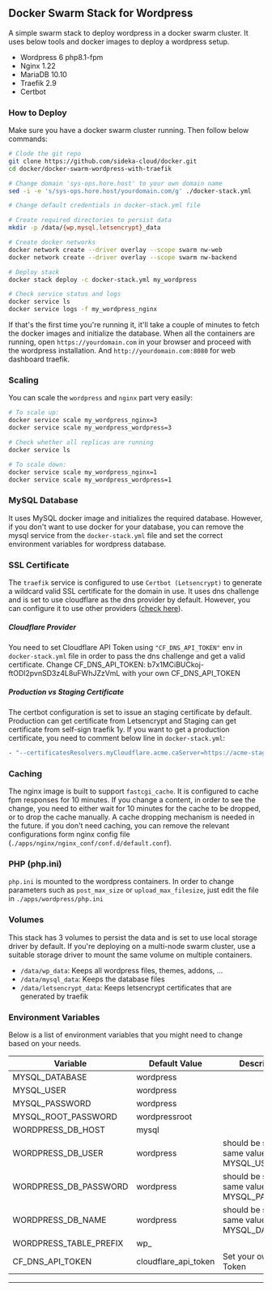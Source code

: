 ## Docker Swarm Stack for Wordpress

A simple swarm stack to deploy wordpress in a docker swarm cluster. It uses below tools and docker images to deploy a wordpress setup.

* Wordpress 6 php8.1-fpm
* Nginx 1.22
* MariaDB 10.10
* Traefik 2.9
* Certbot


### How to Deploy

Make sure you have a docker swarm cluster running. Then follow below commands:

```bash
# Clode the git repo
git clone https://github.com/sideka-cloud/docker.git
cd docker/docker-swarm-wordpress-with-traefik

# Change domain 'sys-ops.hore.host' to your own domain name
sed -i -e 's/sys-ops.hore.host/yourdomain.com/g' ./docker-stack.yml

# Change default credentials in docker-stack.yml file

# Create required directories to persist data
mkdir -p /data/{wp,mysql,letsencrypt}_data

# Create docker networks
docker network create --driver overlay --scope swarm nw-web
docker network create --driver overlay --scope swarm nw-backend

# Deploy stack
docker stack deploy -c docker-stack.yml my_wordpress

# Check service status and logs
docker service ls
docker service logs -f my_wordpress_nginx
```

If that's the first time you're running it, it'll take a couple of minutes to fetch the docker images and initialize the database. When all the containers are running, open `https://yourdomain.com` in your browser and proceed with the wordpress installation. And `http://yourdomain.com:8080` for web dashboard traefik.

### Scaling
You can scale the `wordpress` and `nginx` part very easily:

```bash
# To scale up:
docker service scale my_wordpress_nginx=3
docker service scale my_wordpress_wordpress=3

# Check whether all replicas are running
docker service ls

# To scale down:
docker service scale my_wordpress_nginx=1
docker service scale my_wordpress_wordpress=1
```


### MySQL Database
It uses MySQL docker image and initializes the required database. However, if you don't want to use docker for your database, you can remove the mysql service from the `docker-stack.yml` file and set the correct environment variables for wordpress database.


### SSL Certificate
The `traefik` service is configured to use `Certbot (Letsencrypt)` to generate a wildcard valid SSL certificate for the domain in use. It uses dns challenge and is set to use cloudflare as the dns provider by default. However, you can configure it to use other providers ([check here](https://docs.traefik.io/https/acme/#providers)).

##### Cloudflare Provider
You need to set Cloudflare API Token using `"CF_DNS_API_TOKEN"` env in `docker-stack.yml` file in order to pass the dns challenge and get a valid certificate.
Change CF_DNS_API_TOKEN: b7x1MCiBUCkoj-ftODl2pvnSD3z4L8uFWhJZzVmL with your own CF_DNS_API_TOKEN

##### Production vs Staging Certificate
The certbot configuration is set to issue an staging certificate by default. 
Production can get certificate from Letsencrypt and Staging can get certificate from self-sign traefik 1y.
If you want to get a production certificate, you need to comment below line in `docker-stack.yml`:

```bash
- "--certificatesResolvers.myCloudflare.acme.caServer=https://acme-staging-v02.api.letsencrypt.org/directory"
```

### Caching
The nginx image is built to support `fastcgi_cache`. It is configured to cache fpm responses for 10 minutes. If you change a content, in order to see the change, you need to either wait for 10 minutes for the cache to be dropped, or to drop the cache manually. A cache dropping mechanism is needed in the future. if you don't need caching, you can remove the relevant configurations form nginx config file (`./apps/nginx/nginx_conf/conf.d/default.conf`).

### PHP (php.ini)
`php.ini` is mounted to the wordpress containers. In order to change parameters such as `post_max_size` or `upload_max_filesize`, just edit the file in `./apps/wordpress/php.ini`

### Volumes
This stack has 3 volumes to persist the data and is set to use local storage driver by default. If you're deploying on a multi-node swarm cluster, use a suitable storage driver to mount the same volume on multiple containers.

* `/data/wp_data`: Keeps all wordpress files, themes, addons, ...
* `/data/mysql_data`: Keeps the database files
* `/data/letsencrypt_data`: Keeps letsencrypt certificates that are generated by traefik



### Environment Variables
Below is a list of environment variables that you might need to change based on your needs.

| Variable | Default Value | Description |
|-|-|-|
| MYSQL_DATABASE | wordpress |  |
| MYSQL_USER | wordpress |  |
| MYSQL_PASSWORD | wordpress |  |
| MYSQL_ROOT_PASSWORD | wordpressroot |  |
| WORDPRESS_DB_HOST | mysql |  |
| WORDPRESS_DB_USER | wordpress | should be set to the same value of MYSQL_USER |
| WORDPRESS_DB_PASSWORD | wordpress | should be set to the same value of MYSQL_PASSWORD |
| WORDPRESS_DB_NAME | wordpress | should be set to the same value of MYSQL_DATABASE |
| WORDPRESS_TABLE_PREFIX | wp_ |  |
| CF_DNS_API_TOKEN | cloudflare_api_token | Set your own API Token |


---
